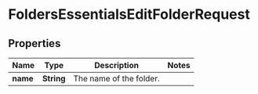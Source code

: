 

# FoldersEssentialsEditFolderRequest


## Properties

| Name | Type | Description | Notes |
|------------ | ------------- | ------------- | -------------|
|**name** | **String** | The name of the folder. |  |



